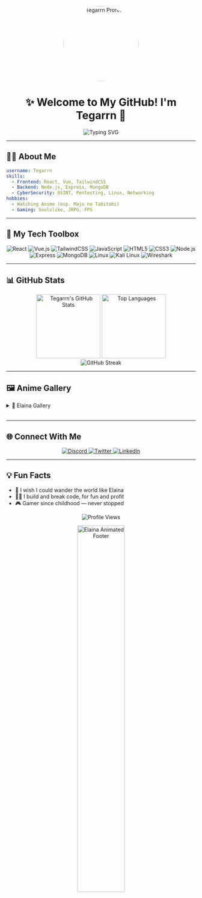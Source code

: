 <!-- PROFILE IMAGE -->
<p align="center">
  <img src="https://files.catbox.moe/wrgzf5.jpg" width="200" style="border-radius: 50%;" alt="Tegarrn Profile"/>
</p>

<h1 align="center">✨ Welcome to My GitHub! I'm <strong>Tegarrn</strong> 👋</h1>

<p align="center">
  <img src="https://readme-typing-svg.demolab.com?font=Fira+Code&weight=500&pause=1000&color=58A6FF&center=true&vCenter=true&width=435&lines=Web+Developer+%F0%9F%92%BB;Cyber+Security+Enthusiast+%F0%9F%9B%A1%EF%B8%8F;Anime+Otaku+%F0%9F%8E%8C;Gamer+4+Life+%F0%9F%8E%AE" alt="Typing SVG" />
</p>

---

## 🧙‍♀️ About Me

```yaml
username: Tegarrn
skills:
  - Frontend: React, Vue, TailwindCSS
  - Backend: Node.js, Express, MongoDB
  - CyberSecurity: OSINT, Pentesting, Linux, Networking
hobbies:
  - Watching Anime (esp. Majo no Tabitabi)
  - Gaming: Soulslike, JRPG, FPS
```

---

## 🧰 My Tech Toolbox

<p align="center">
  <!-- Frontend -->
  <img src="https://img.shields.io/badge/React-61DAFB?style=for-the-badge&logo=react&logoColor=black" alt="React"/>
  <img src="https://img.shields.io/badge/Vue.js-4FC08D?style=for-the-badge&logo=vue.js&logoColor=white" alt="Vue.js"/>
  <img src="https://img.shields.io/badge/Tailwind_CSS-38B2AC?style=for-the-badge&logo=tailwind-css&logoColor=white" alt="TailwindCSS"/>
  <img src="https://img.shields.io/badge/JavaScript-F7DF1E?style=for-the-badge&logo=javascript&logoColor=black" alt="JavaScript"/>
  <img src="https://img.shields.io/badge/HTML5-E34F26?style=for-the-badge&logo=html5&logoColor=white" alt="HTML5"/>
  <img src="https://img.shields.io/badge/CSS3-1572B6?style=for-the-badge&logo=css3&logoColor=white" alt="CSS3"/>
  
  <!-- Backend -->
  <img src="https://img.shields.io/badge/Node.js-339933?style=for-the-badge&logo=nodedotjs&logoColor=white" alt="Node.js"/>
  <img src="https://img.shields.io/badge/Express-000000?style=for-the-badge&logo=express&logoColor=white" alt="Express"/>
  <img src="https://img.shields.io/badge/MongoDB-47A248?style=for-the-badge&logo=mongodb&logoColor=white" alt="MongoDB"/>
  
  <!-- Security Tools -->
  <img src="https://img.shields.io/badge/Linux-FCC624?style=for-the-badge&logo=linux&logoColor=black" alt="Linux"/>
  <img src="https://img.shields.io/badge/Kali_Linux-557C94?style=for-the-badge&logo=kali-linux&logoColor=white" alt="Kali Linux"/>
  <img src="https://img.shields.io/badge/Wireshark-1679A7?style=for-the-badge&logo=wireshark&logoColor=white" alt="Wireshark"/>
</p>

---

## 📊 GitHub Stats

<div align="center">
  <img src="https://github-readme-stats.vercel.app/api?username=Tegarrn&show_icons=true&theme=tokyonight&hide_border=true" alt="Tegarrn's GitHub Stats" height="170"/>
  <img src="https://github-readme-stats.vercel.app/api/top-langs/?username=Tegarrn&layout=compact&theme=tokyonight&hide_border=true" alt="Top Languages" height="170"/>
</div>

<div align="center">
  <img src="https://github-readme-streak-stats.herokuapp.com/?user=Tegarrn&theme=tokyonight&hide_border=true" alt="GitHub Streak"/>
</div>

---

## 🖼️ Anime Gallery

<details> <summary>🌸 Elaina Gallery</summary> 
  <p align="center"> <img src="https://www.zerochan.net/3750209" width="400" alt="Elaina Wallpaper 1"/> <img src="https://www.zerochan.net/3750211" width="400" alt="Elaina Wallpaper 2"/> <img src="https://www.zerochan.net/3215029" width="400" alt="Elaina Wallpaper 3"/> <img src="https://www.wallpaperflare.com/majo-no-tabitabi-elaina-majo-no-tabitabi-witch-purple-eyes-wallpaper-ypxvw" width="400" alt="Elaina Wallpaper 4"/> <img src="https://tenor.com/view/majo-no-tabitabi-elaina-anime-wandering-witch-journey-of-elaina-gif-26451398" width="400" alt="Elaina GIF 1"/> <img src="https://tenor.com/view/majo-no-tabitabi-elaina-saya-anime-wandering-witch-gif-26450423" width="400" alt="Elaina GIF 2"/> <img src="https://tenor.com/view/elaina-majo-no-tabitabi-the-wondering-witch-the-ashen-witch-loli-gif-19573403" width="400" alt="Elaina GIF 3"/> <img src="https://tenor.com/view/elaina-majo-no-tabitabi-witch-magician-loli-gif-18749242" width="400" alt="Elaina GIF 4"/> <img src="https://tenor.com/view/majo-no-tabitabi-the-journey-of-elaina-elaina-saya-angry-gif-19529261" width="400" alt="Elaina GIF 5"/> <img src="https://tenor.com/view/majo-no-tabitabi-the-journey-of-elaina-witch-anime-sad-gif-18733986" width="400" alt="Elaina GIF 6"/> </p> </details> <p align="center"> <img src="https://i.imgur.com/gJ6xUxx.gif" width="100%" height="3"/> </p>

---

## 🌐 Connect With Me

<p align="center">
  <a href="https://discord.com/users/yourdiscord" target="_blank">
    <img src="https://img.shields.io/badge/Discord-7289DA?style=for-the-badge&logo=discord&logoColor=white" alt="Discord"/>
  </a>
  <a href="https://twitter.com/yourtwitter" target="_blank">
    <img src="https://img.shields.io/badge/Twitter-1DA1F2?style=for-the-badge&logo=twitter&logoColor=white" alt="Twitter"/>
  </a>
  <a href="https://www.linkedin.com/in/yourlinkedin" target="_blank">
    <img src="https://img.shields.io/badge/LinkedIn-0077B5?style=for-the-badge&logo=linkedin&logoColor=white" alt="LinkedIn"/>
  </a>
</p>

---

## 💡 Fun Facts

* 🧙 I wish I could wander the world like Elaina
* 👨‍💻 I build and break code, for fun and profit
* 🎮 Gamer since childhood — never stopped

<p align="center">
  <img src="https://komarev.com/ghpvc/?username=Tegarrn&style=flat-square&color=blueviolet" alt="Profile Views"/>
</p>

<!-- ANIMATED FOOTER -->
<p align="center">
  <img src="https://media1.tenor.com/m/5D6D2We1bIEAAAAd/elaina-majo-no-tabitabi.gif" width="50%" alt="Elaina Animated Footer"/>
</p>

